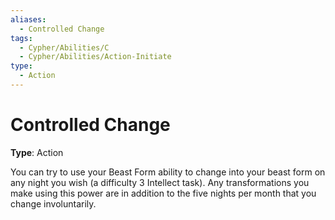 ```yaml
---
aliases:
  - Controlled Change
tags:
  - Cypher/Abilities/C
  - Cypher/Abilities/Action-Initiate
type:
  - Action
---
```


# Controlled Change

**Type**: Action

You can try to use your Beast Form ability to change into your beast form on any night you wish (a difficulty 3 Intellect task). Any transformations you make using this power are in addition to the five nights per month that you change involuntarily.
